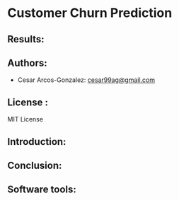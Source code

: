 # Customer Churn Prediction

## Results:

## Authors: 
- Cesar Arcos-Gonzalez: cesar99ag@gmail.com

## License : 
MIT License
## Introduction:

## Conclusion: 
## Software tools:

